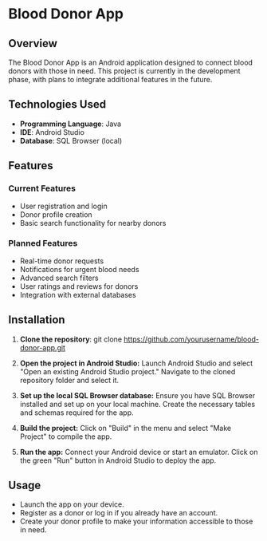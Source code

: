 # Blood Donor App

## Overview

The Blood Donor App is an Android application designed to connect blood donors with those in need. This project is currently in the development phase, with plans to integrate additional features in the future. 

## Technologies Used

- **Programming Language**: Java
- **IDE**: Android Studio
- **Database**: SQL Browser (local)

## Features

### Current Features
- User registration and login
- Donor profile creation
- Basic search functionality for nearby donors

### Planned Features
- Real-time donor requests
- Notifications for urgent blood needs
- Advanced search filters
- User ratings and reviews for donors
- Integration with external databases

## Installation

1. **Clone the repository**:
   git clone https://github.com/yourusername/blood-donor-app.git


2. **Open the project in Android Studio:**
  Launch Android Studio and select "Open an existing Android Studio project."
  Navigate to the cloned repository folder and select it.

3. **Set up the local SQL Browser database:**
  Ensure you have SQL Browser installed and set up on your local machine.
  Create the necessary tables and schemas required for the app.

4. **Build the project:**
   Click on "Build" in the menu and select "Make Project" to compile the app.

6. **Run the app:**
  Connect your Android device or start an emulator.
  Click on the green "Run" button in Android Studio to deploy the app.

## Usage
  - Launch the app on your device.
  - Register as a donor or log in if you already have an account.
  - Create your donor profile to make your information accessible to those in need.
